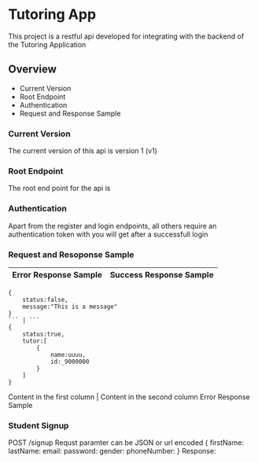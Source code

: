 # Tutoring App
This project is a restful api developed for integrating with the backend of the Tutoring Application
## Overview
* Current Version
* Root Endpoint
* Authentication
* Request and Response Sample





### Current Version
The current version of this api is version 1 (v1)
### Root Endpoint
The root end point for the api is 
### Authentication
Apart from the register and login endpoints, all others require an authentication token with you will get after a successfull login
### Request and Resoponse Sample
Error  Response Sample | Success Response Sample
------------ | -------------
```
{
    status:false,
    message:"This is a message"
}
``` | ```
{
    status:true,
    tutor:[
        {
            name:uuuu,
            id:_9000000
        }
    ]
}
```
Content in the first column | Content in the second column
Error  Response Sample


### Student Signup
POST /signup
Requst paramter can be JSON or url encoded
{
    firstName:
    lastName:
    email:
    password:
    gender:
    phoneNumber:
}
Response:

